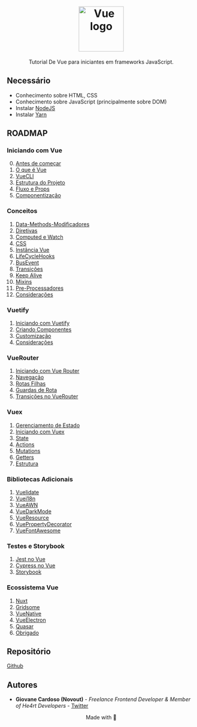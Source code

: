 <h1 align="center">
  <img src="../assets/vue2.png" alt="Vue logo" width="120">
</h1>

<p align="center">Tutorial De Vue para iniciantes em frameworks JavaScript.</p>


## Necessário

- Conhecimento sobre HTML, CSS
- Conhecimento sobre JavaScript (principalmente sobre DOM)
- Instalar [NodeJS](https://nodejs.org/en/)
- Instalar [Yarn](https://yarnpkg.com/)

## ROADMAP

### Iniciando com Vue

  0. [Antes de começar](/tutorial/1-Iniciando%20com%20Vue/0-Antes%20de%20começar.md)
  1. [O que é Vue](/tutorial/1-Iniciando%20com%20Vue/1-O%20que%20e%20Vue.md)
  2. [VueCLI](/tutorial/1-Iniciando%20com%20Vue/2-VueCLI.md)
  3. [Estrutura do Projeto](/tutorial/1-Iniciando%20com%20Vue/3-Estrutura%20do%20Projeto.md)
  4. [Fluxo e Props](/tutorial/1-Iniciando%20com%20Vue/4-Fluxo%20e%20Props.md)
  5. [Componentização](/tutorial/1-Iniciando%20com%20Vue/5-Componentização.md)

### Conceitos

  1. [Data-Methods-Modificadores](/tutorial/2-Conceitos/1-Data,%20Methods%20e%20Modificadores.md)
  2. [Diretivas](/tutorial/2-Conceitos/2-Diretivas.md)
  3. [Computed e Watch](/tutorial/2-Conceitos/3-Computed%20e%20Watch.md)
  4. [CSS](/tutorial/2-Conceitos/4-CSS.md)
  5. [Instância Vue](/tutorial/2-Conceitos/5-Instância%20Vue.md)
  6. [LifeCycleHooks](/tutorial/2-Conceitos/6-LifeCycleHooks.md)
  7. [BusEvent](/tutorial/2-Conceitos/7-BusEvent.md)
  8. [Transições](/tutorial/2-Conceitos/8-Transições.md)
  9. [Keep Alive](/tutorial/2-Conceitos/9-Keep%20Alive.md)
  10. [Mixins](/tutorial/2-Conceitos/10-Mixins.md)
  11. [Pre-Processadores](/tutorial/2-Conceitos/11-Pre-Processadores.md)
  12. [Considerações](/tutorial/2-Conceitos/12-Considerações.md)

### Vuetify

  1. [Iniciando com Vuetify](/tutorial/3-Vuetify/1-Iniciando%20com%20Vuetify.md)
  2. [Criando Componentes](/tutorial/3-Vuetify/2-Criando%20Componentes.md)
  3. [Customização](/tutorial/3-Vuetify/3-Customização.md)
  4. [Considerações](/tutorial/3-Vuetify/4-Considerações.md)

### VueRouter

  1. [Iniciando com Vue Router](/tutorial/4-Vue%20Router/1-Iniciando%20com%20Vue%20Router.md)
  2. [Navegação](/tutorial/4-Vue%20Router/2-Navegação.md)
  3. [Rotas Filhas](/tutorial/4-Vue%20Router/3-Rotas%20Filhas.md)
  4. [Guardas de Rota](/tutorial/4-Vue%20Router/4-Guardas%20de%20Rota.md)
  5. [Transições no VueRouter](/tutorial/4-Vue%20Router/5-Transições%20no%20VueRouter.md)

### Vuex

  1. [Gerenciamento de Estado](/tutorial/5-Vuex/1-Gerenciamento%20de%20Estado.md)
  2. [Iniciando com Vuex](/tutorial/5-Vuex/2-Iniciando%20com%20Vuex.md)
  3. [State](/tutorial/5-Vuex/3-State.md)
  4. [Actions](/tutorial/5-Vuex/4-Actions.md)
  5. [Mutations](/tutorial/5-Vuex/5-Mutations.md)
  6. [Getters](/tutorial/5-Vuex/6-Getters.md)
  7. [Estrutura](/tutorial/5-Vuex/7-Estrutura.md)

### Bibliotecas Adicionais

  1. [Vuelidate](/tutorial/6-Bibliotecas%20Adicionais/1-Vuelidate.md)
  2. [Vuei18n](/tutorial/6-Bibliotecas%20Adicionais/2-Vuei18n.md)
  3. [VueAWN](/tutorial/6-Bibliotecas%20Adicionais/3-VueAWN.md)
  4. [VueDarkMode](/tutorial/6-Bibliotecas%20Adicionais/4-VueDarkMode.md)
  5. [VueResource](/tutorial/6-Bibliotecas%20Adicionais/5-VueResource.md)
  6. [VuePropertyDecorator](/tutorial/6-Bibliotecas%20Adicionais/6-VuePropertyDecorator.md)
  7. [VueFontAwesome](/tutorial/6-Bibliotecas%20Adicionais/7-VueFontAwesome.md)

### Testes e Storybook

  1. [Jest no Vue](/tutorial/7-Testes%20e%20Storybook/1-Jest%20no%20Vue.md)
  2. [Cypress no Vue](/tutorial/7-Testes%20e%20Storybook/2-Cypress%20no%20Vue.md)
  3. [Storybook](/tutorial/7-Testes%20e%20Storybook/3-Storybook.md)
  
### Ecossistema Vue

  1. [Nuxt](/tutorial/8%20-%20Ecossistema%20Vue/1%20-%20Nuxt.md)
  2. [Gridsome](/tutorial/8%20-%20Ecossistema%20Vue/2%20-%20Gridsome.md)
  3. [VueNative](/tutorial/8%20-%20Ecossistema%20Vue/3%20-%20VueNative.md)
  4. [VueElectron](/tutorial/8%20-%20Ecossistema%20Vue/4%20-%20VueElectron.md)
  5. [Quasar](/tutorial/8%20-%20Ecossistema%20Vue/5%20-%20Quasar.md)
  6. [Obrigado](/tutorial/8%20-%20Ecossistema%20Vue/6%20-%20Obrigado.md)

## Repositório

[Github](https://github.com/Novout/vue4noobs)

## Autores

* **Giovane Cardoso (Novout)** -  *Freelance Frontend Developer & Member of He4rt Developers* - [Twitter](https://twitter.com/NovoutT)

<p align="center">Made with 💜</p>
